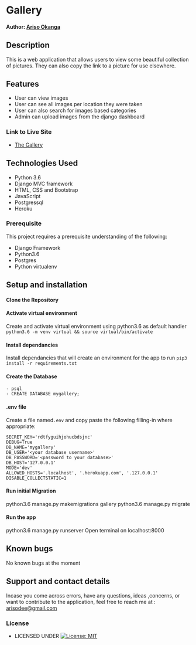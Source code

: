 # Gallery

#### Author: [Ariso Okanga](https://github.com/Arisodee)

## Description
This is a web application that allows users to view some beautiful collection of pictures. They can also copy the link to a picture for use elsewhere.

## Features
- User can view images 
- User can see all images per location they were taken
- User can also search for images based categories
- Admin can upload images from the django dashboard

### Link to Live Site 
- [The Gallery](https://ariso-gallery.herokuapp.com/)


## Technologies Used
- Python 3.6
- Django MVC framework
- HTML, CSS and Bootstrap
- JavaScript
- Postgressql
- Heroku

### Prerequisite
This project requires a prerequisite understanding of the following:
- Django Framework
- Python3.6
- Postgres
- Python virtualenv

## Setup and installation

#### Clone the Repository
####  Activate virtual environment
Create and activate virtual environment using python3.6 as default handler
    `python3.6 -m venv virtual && source virtual/bin/activate`
####  Install dependancies
Install dependancies that will create an environment for the app to run `pip3 install -r requirements.txt`
####  Create the Database
    - psql
    - CREATE DATABASE mygallery;
####  .env file
Create a file named`.env`  and copy paste the following filling-in where appropriate:
```
SECRET_KEY='rdtfyguihjohucbdsjnc'
DEBUG=True
DB_NAME='mygallery'
DB_USER='<your database username>'
DB_PASSWORD='<password to your database>'
DB_HOST='127.0.0.1'
MODE='dev'
ALLOWED_HOSTS='.localhost', '.herokuapp.com', '.127.0.0.1'
DISABLE_COLLECTSTATIC=1
```
#### Run initial Migration
python3.6 manage.py makemigrations gallery
python3.6 manage.py migrate

#### Run the app
python3.6 manage.py runserver
Open terminal on localhost:8000

## Known bugs
No known bugs at the moment

## Support and contact details
Incase you come across errors, have any questions, ideas ,concerns, or want to contribute to the application, feel free to reach me at : arisodee@gmail.com

### License

* LICENSED UNDER  [![License: MIT](https://img.shields.io/badge/License-MIT-yellow.svg)](license/MIT)